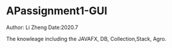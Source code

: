 # APassignment1-GUI

Author: Li Zheng
Date:2020.7

The knowleage including the JAVAFX, DB, Collection,Stack, Agro.
